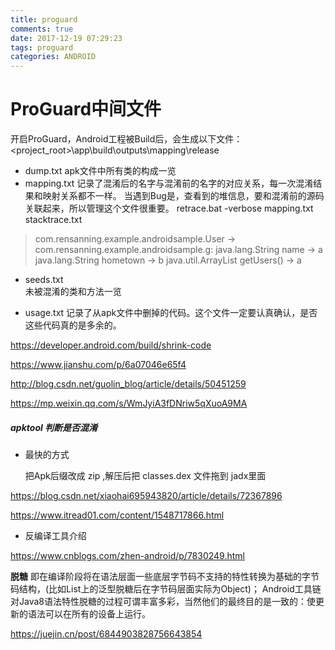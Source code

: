 ```yaml
---
title: proguard
comments: true
date: 2017-12-19 07:29:23
tags: proguard
categories: ANDROID
---
```


#  ProGuard中间文件 
开启ProGuard，Android工程被Build后，会生成以下文件：<project_root>\app\build\outputs\mapping\release 

- dump.txt 
  apk文件中所有类的构成一览 
- mapping.txt 
  记录了混淆后的名字与混淆前的名字的对应关系，每一次混淆结果和映射关系都不一样。 
  当遇到Bug是，查看到的堆信息，要和混淆前的源码关联起来，所以管理这个文件很重要。 
  retrace.bat -verbose mapping.txt stacktrace.txt 
>com.rensanning.example.androidsample.User -> com.rensanning.example.androidsample.g: 
>   java.lang.String name -> a 
>   java.lang.String hometown -> b 
>   java.util.ArrayList getUsers() -> a

- seeds.txt  
  未被混淆的类和方法一览 

- usage.txt 
  记录了从apk文件中删掉的代码。这个文件一定要认真确认，是否这些代码真的是多余的。



https://developer.android.com/build/shrink-code



https://www.jianshu.com/p/6a07046e65f4

http://blog.csdn.net/guolin_blog/article/details/50451259


https://mp.weixin.qq.com/s/WmJyiA3fDNriw5qXuoA9MA

##### apktool 判断是否混淆

* 最快的方式

  把Apk后缀改成 zip ,解压后把 classes.dex 文件拖到 jadx里面

https://blog.csdn.net/xiaohai695943820/article/details/72367896

https://www.itread01.com/content/1548717866.html

* 反编译工具介绍

https://www.cnblogs.com/zhen-android/p/7830249.html





**脱糖** 即在编译阶段将在语法层面一些底层字节码不支持的特性转换为基础的字节码结构，(比如List上的泛型脱糖后在字节码层面实际为Object)； Android工具链对Java8语法特性脱糖的过程可谓丰富多彩，当然他们的最终目的是一致的：使更新的语法可以在所有的设备上运行。


https://juejin.cn/post/6844903828756643854

